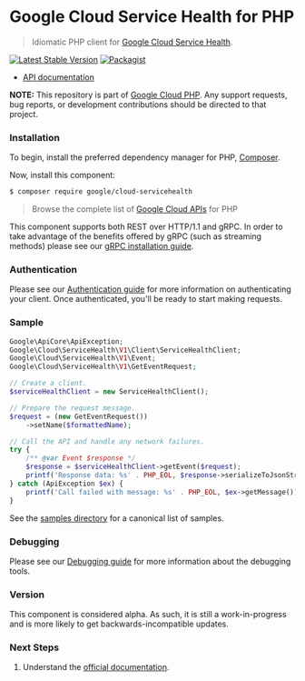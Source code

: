 # Google Cloud Service Health for PHP

> Idiomatic PHP client for [Google Cloud Service Health](https://cloud.google.com/service-health).

[![Latest Stable Version](https://poser.pugx.org/google/cloud-servicehealth/v/stable)](https://packagist.org/packages/google/cloud-servicehealth) [![Packagist](https://img.shields.io/packagist/dm/google/cloud-servicehealth.svg)](https://packagist.org/packages/google/cloud-servicehealth)

* [API documentation](https://cloud.google.com/php/docs/reference/cloud-servicehealth/latest)

**NOTE:** This repository is part of [Google Cloud PHP](https://github.com/googleapis/google-cloud-php). Any
support requests, bug reports, or development contributions should be directed to
that project.

### Installation

To begin, install the preferred dependency manager for PHP, [Composer](https://getcomposer.org/).

Now, install this component:

```sh
$ composer require google/cloud-servicehealth
```

> Browse the complete list of [Google Cloud APIs](https://cloud.google.com/php/docs/reference)
> for PHP

This component supports both REST over HTTP/1.1 and gRPC. In order to take advantage of the benefits
offered by gRPC (such as streaming methods) please see our
[gRPC installation guide](https://cloud.google.com/php/grpc).

### Authentication

Please see our [Authentication guide](https://github.com/googleapis/google-cloud-php/blob/main/AUTHENTICATION.md) for more information
on authenticating your client. Once authenticated, you'll be ready to start making requests.

### Sample

```php
Google\ApiCore\ApiException;
Google\Cloud\ServiceHealth\V1\Client\ServiceHealthClient;
Google\Cloud\ServiceHealth\V1\Event;
Google\Cloud\ServiceHealth\V1\GetEventRequest;

// Create a client.
$serviceHealthClient = new ServiceHealthClient();

// Prepare the request message.
$request = (new GetEventRequest())
    ->setName($formattedName);

// Call the API and handle any network failures.
try {
    /** @var Event $response */
    $response = $serviceHealthClient->getEvent($request);
    printf('Response data: %s' . PHP_EOL, $response->serializeToJsonString());
} catch (ApiException $ex) {
    printf('Call failed with message: %s' . PHP_EOL, $ex->getMessage());
}
```

See the [samples directory](https://github.com/googleapis/google-cloud-php-servicehealth/tree/main/samples) for a canonical list of samples.

### Debugging

Please see our [Debugging guide](https://github.com/googleapis/google-cloud-php/blob/main/DEBUG.md)
for more information about the debugging tools.

### Version

This component is considered alpha. As such, it is still a work-in-progress and is more likely to get backwards-incompatible updates.

### Next Steps

1. Understand the [official documentation](https://cloud.google.com/service-health/docs/overview).
